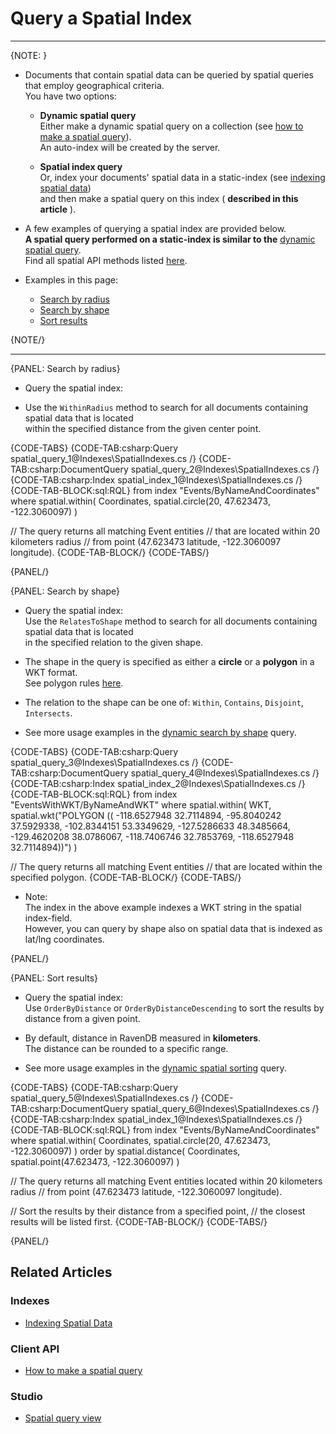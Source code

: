 # Query a Spatial Index

---

{NOTE: }

* Documents that contain spatial data can be queried by spatial queries that employ geographical criteria.  
  You have two options:

    * __Dynamic spatial query__  
      Either make a dynamic spatial query on a collection (see [how to make a spatial query](../../client-api/session/querying/how-to-make-a-spatial-query)).  
      An auto-index will be created by the server.

    * __Spatial index query__  
      Or, index your documents' spatial data in a static-index (see [indexing spatial data](../../indexes/indexing-spatial-data))  
      and then make a spatial query on this index ( __described in this article__ ).

* A few examples of querying a spatial index are provided below.  
  __A spatial query performed on a static-index is similar to the__ [dynamic spatial query](../../client-api/session/querying/how-to-make-a-spatial-query).  
  Find all spatial API methods listed [here](../../client-api/session/querying/how-to-make-a-spatial-query#spatial-api).  

* Examples in this page:
    * [Search by radius](../../indexes/querying/spatial#search-by-radius)
    * [Search by shape](../../indexes/querying/spatial#search-by-shape)
    * [Sort results](../../indexes/querying/spatial#sort-results)

{NOTE/}

---

{PANEL: Search by radius}

* Query the spatial index:

* Use the `WithinRadius` method to search for all documents containing spatial data that is located  
  within the specified distance from the given center point.

{CODE-TABS}
{CODE-TAB:csharp:Query spatial_query_1@Indexes\SpatialIndexes.cs /}
{CODE-TAB:csharp:DocumentQuery spatial_query_2@Indexes\SpatialIndexes.cs /}
{CODE-TAB:csharp:Index spatial_index_1@Indexes\SpatialIndexes.cs /}
{CODE-TAB-BLOCK:sql:RQL}
from index "Events/ByNameAndCoordinates"
where spatial.within(
    Coordinates,
    spatial.circle(20, 47.623473, -122.3060097)
)

// The query returns all matching Event entities
// that are located within 20 kilometers radius
// from point (47.623473 latitude, -122.3060097 longitude).
{CODE-TAB-BLOCK/}
{CODE-TABS/}

{PANEL/}

{PANEL: Search by shape}

* Query the spatial index:  
  Use the `RelatesToShape` method to search for all documents containing spatial data that is located  
  in the specified relation to the given shape.

* The shape in the query is specified as either a __circle__ or a __polygon__ in a WKT format.  
  See polygon rules [here](../../client-api/session/querying/how-to-make-a-spatial-query#polygonRules).

* The relation to the shape can be one of: `Within`, `Contains`, `Disjoint`, `Intersects`.

* See more usage examples in the [dynamic search by shape](../../client-api/session/querying/how-to-make-a-spatial-query#search-by-shape) query.

{CODE-TABS}
{CODE-TAB:csharp:Query spatial_query_3@Indexes\SpatialIndexes.cs /}
{CODE-TAB:csharp:DocumentQuery spatial_query_4@Indexes\SpatialIndexes.cs /}
{CODE-TAB:csharp:Index spatial_index_2@Indexes\SpatialIndexes.cs /}
{CODE-TAB-BLOCK:sql:RQL}
from index "EventsWithWKT/ByNameAndWKT"
where spatial.within(
    WKT,
    spatial.wkt("POLYGON ((
        -118.6527948 32.7114894,
        -95.8040242 37.5929338,
        -102.8344151 53.3349629,
        -127.5286633 48.3485664,
        -129.4620208 38.0786067,
        -118.7406746 32.7853769,
        -118.6527948 32.7114894))")
)

// The query returns all matching Event entities
// that are located within the specified polygon.
{CODE-TAB-BLOCK/}
{CODE-TABS/}

* Note:  
  The index in the above example indexes a WKT string in the spatial index-field.  
  However, you can query by shape also on spatial data that is indexed as lat/lng coordinates.  

{PANEL/}

{PANEL: Sort results}

* Query the spatial index:  
  Use `OrderByDistance` or `OrderByDistanceDescending` to sort the results by distance from a given point.

* By default, distance in RavenDB measured in **kilometers**.  
  The distance can be rounded to a specific range.  

* See more usage examples in the [dynamic spatial sorting](../../client-api/session/querying/how-to-make-a-spatial-query#spatial-sorting) query.

{CODE-TABS}
{CODE-TAB:csharp:Query spatial_query_5@Indexes\SpatialIndexes.cs /}
{CODE-TAB:csharp:DocumentQuery spatial_query_6@Indexes\SpatialIndexes.cs /}
{CODE-TAB:csharp:Index spatial_index_1@Indexes\SpatialIndexes.cs /}
{CODE-TAB-BLOCK:sql:RQL}
from index "Events/ByNameAndCoordinates"
where spatial.within(
    Coordinates,
    spatial.circle(20, 47.623473, -122.3060097)
)
order by spatial.distance(
    Coordinates,
    spatial.point(47.623473, -122.3060097)
)

// The query returns all matching Event entities located within 20 kilometers radius
// from point (47.623473 latitude, -122.3060097 longitude).

// Sort the results by their distance from a specified point,
// the closest results will be listed first.
{CODE-TAB-BLOCK/}
{CODE-TABS/}

{PANEL/}

## Related Articles

### Indexes

- [Indexing Spatial Data](../../indexes/indexing-spatial-data)

### Client API

- [How to make a spatial query](../../client-api/session/querying/how-to-make-a-spatial-query)

### Studio

- [Spatial query view](../../studio/database/queries/spatial-queries-map-view) 
